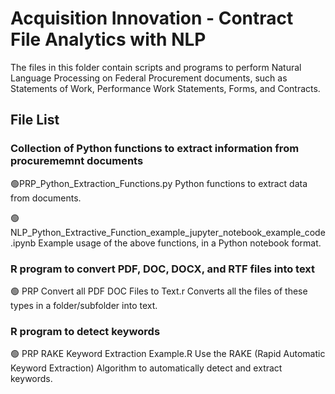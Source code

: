 # Acquisition Innovation - Contract File Analytics with NLP

The files in this folder contain scripts and programs to perform Natural Language Processing on Federal Procurement documents, such as Statements of Work, Performance Work Statements, Forms, and Contracts. 

## File List 

### Collection of Python functions to extract information from procurememnt documents
:green_circle:PRP_Python_Extraction_Functions.py
Python functions to extract data from documents.

:green_circle: NLP_Python_Extractive_Function_example_jupyter_notebook_example_code.ipynb
Example usage of the above functions, in a Python notebook format.

### R program to convert PDF, DOC, DOCX, and RTF files into text
:green_circle: PRP Convert all PDF DOC Files to Text.r
Converts all the files of these types in a folder/subfolder into text.

### R program to detect keywords 
:green_circle: PRP RAKE Keyword Extraction Example.R
Use the RAKE (Rapid Automatic Keyword Extraction) Algorithm to automatically detect and extract keywords.
